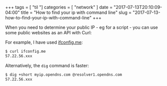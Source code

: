 +++
tags = [ "til "]
categories = [ "network" ]
date = "2017-07-13T20:10:09-04:00"
title = "How to find your ip with command line"
slug = "2017-07-13-how-to-find-your-ip-with-command-line"
+++

When you need to determine your public IP - eg for a script - you can use some public websites as an API with Curl:

For example, I have used [ifconfig.me](http://ifconfig.me/):

~~~bash
$ curl ifconfig.me
57.22.56.xxx
~~~

Alternatively, the `dig` command is faster:

~~~bash
$ dig +short myip.opendns.com @resolver1.opendns.com
57.22.56.xxx
~~~
